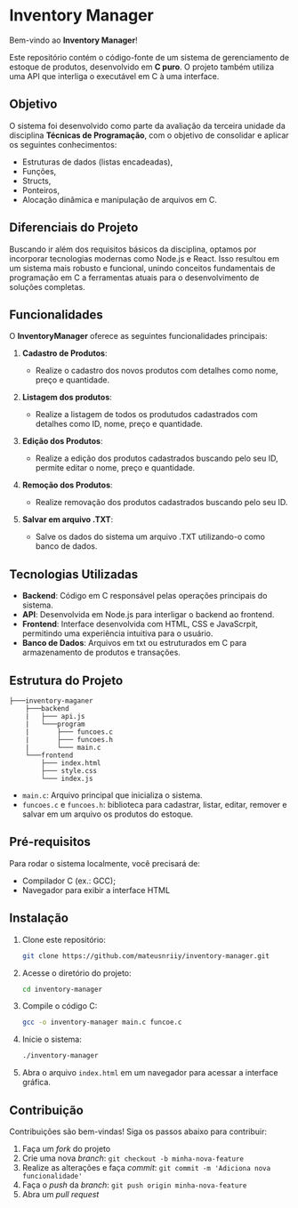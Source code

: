# Inventory Manager

Bem-vindo ao **Inventory Manager**!  

Este repositório contém o código-fonte de um sistema de gerenciamento de estoque de produtos, desenvolvido em **C puro**. O projeto também utiliza uma API que interliga o executável em C à uma interface.  

## Objetivo

O sistema foi desenvolvido como parte da avaliação da terceira unidade da disciplina **Técnicas de Programação**, com o objetivo de consolidar e aplicar os seguintes conhecimentos:
- Estruturas de dados (listas encadeadas),
- Funções,
- Structs,
- Ponteiros,
- Alocação dinâmica e manipulação de arquivos em C.

## Diferenciais do Projeto

Buscando ir além dos requisitos básicos da disciplina, optamos por incorporar tecnologias modernas como Node.js e React. Isso resultou em um sistema mais robusto e funcional, unindo conceitos fundamentais de programação em C a ferramentas atuais para o desenvolvimento de soluções completas.

## Funcionalidades

O **InventoryManager** oferece as seguintes funcionalidades principais:

1. **Cadastro de Produtos**:
   - Realize o cadastro dos novos produtos com detalhes como nome, preço e quantidade.

2. **Listagem dos produtos**:
   - Realize a listagem de todos os produtudos cadastrados com detalhes como ID, nome, preço e quantidade.
 
4. **Edição dos Produtos**:
   - Realize a edição dos produtos cadastrados buscando pelo seu ID, permite editar o nome, preço e quantidade.
     
5. **Remoção dos Produtos**:
   - Realize removação dos produtos cadastrados buscando pelo seu ID.
     
6. **Salvar em arquivo .TXT**:
   - Salve os dados do sistema um arquivo .TXT utilizando-o como banco de dados.
     
## Tecnologias Utilizadas

- **Backend**: Código em C responsável pelas operações principais do sistema.
- **API**: Desenvolvida em Node.js para interligar o backend ao frontend.
- **Frontend**: Interface desenvolvida com HTML, CSS e JavaScrpit, permitindo uma experiência intuitiva para o usuário.
- **Banco de Dados**: Arquivos em txt ou estruturados em C para armazenamento de produtos e transações.

## Estrutura do Projeto

```
├───inventory-maganer
    ├───backend
    |   ├─── api.js
    |   └───program
    |       ├─── funcoes.c
    |       ├─── funcoes.h
    |       └─── main.c
    └───frontend
        ├─── index.html
        ├─── style.css
        └─── index.js
```
- `main.c`: Arquivo principal que inicializa o sistema.
- `funcoes.c` e `funcoes.h`: biblioteca para cadastrar, listar, editar, remover e salvar em um arquivo os produtos do estoque.

## Pré-requisitos

Para rodar o sistema localmente, você precisará de:

- Compilador C (ex.: GCC);
- Navegador para exibir a interface HTML

## Instalação

1. Clone este repositório:

    ```bash
    git clone https://github.com/mateusnriiy/inventory-manager.git
    ```

2. Acesse o diretório do projeto:

    ```bash
    cd inventory-manager
    ```

3. Compile o código C:

    ```bash
    gcc -o inventory-manager main.c funcoe.c
    ```

4. Inicie o sistema:

    ```bash
    ./inventory-manager
    ```

5. Abra o arquivo `index.html` em um navegador para acessar a interface gráfica.


## Contribuição

Contribuições são bem-vindas! Siga os passos abaixo para contribuir:

1. Faça um _fork_ do projeto
2. Crie uma nova _branch_: `git checkout -b minha-nova-feature`
3. Realize as alterações e faça _commit_: `git commit -m 'Adiciona nova funcionalidade'`
4. Faça o _push_ da _branch_: `git push origin minha-nova-feature`
5. Abra um _pull request_

